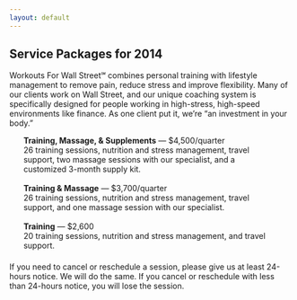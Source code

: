 ```yaml
---
layout: default
---
```


## Service Packages for 2014

Workouts For Wall Street℠ combines personal training with lifestyle management to remove pain, reduce stress and improve flexibility. Many of our clients work on Wall Street, and our unique coaching system is specifically designed for people working in high-stress, high-speed environments like finance. As one client put it, we’re “an investment in your body.”

<div style="max-width:90%;margin:0 auto 1.5em auto;">
<strong>Training, Massage, & Supplements</strong> — $4,500/quarter</br>
26 training sessions, nutrition and stress management, travel support, two massage sessions with our specialist, and a customized 3-month supply kit.</br>
</br>
<strong>Training & Massage</strong> — $3,700/quarter</br>
26 training sessions, nutrition and stress management, travel support, and one massage session with our specialist.</br>
</br>
<strong>Training</strong> — $2,600</br>
20 training sessions, nutrition and stress management, and travel support.</br>
</div>

If you need to cancel or reschedule a session, please give us at least 24-hours notice. We will do the same. If you cancel or reschedule with less than 24-hours notice, you will lose the session.

